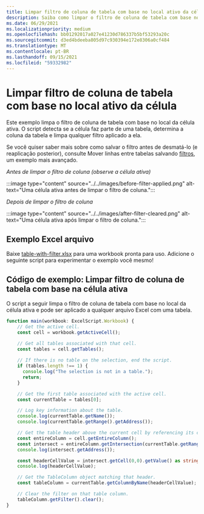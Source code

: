 ```yaml
---
title: Limpar filtro de coluna de tabela com base no local ativo da célula
description: Saiba como limpar o filtro de coluna de tabela com base no local ativo da célula.
ms.date: 06/29/2021
ms.localizationpriority: medium
ms.openlocfilehash: bb01292017a027e41230d786337b5bf53293a20c
ms.sourcegitcommit: d3ed4bdeeba805d97c930394e172e8306a0cf484
ms.translationtype: MT
ms.contentlocale: pt-BR
ms.lasthandoff: 09/15/2021
ms.locfileid: "59332982"
---
```

# <a name="clear-table-column-filter-based-on-active-cell-location"></a>Limpar filtro de coluna de tabela com base no local ativo da célula

Este exemplo limpa o filtro de coluna de tabela com base no local da célula ativa. O script detecta se a célula faz parte de uma tabela, determina a coluna da tabela e limpa qualquer filtro aplicado a ela.

Se você quiser saber mais sobre como salvar o filtro antes de desmatá-lo (e reaplicação posterior), consulte Mover linhas entre tabelas salvando [filtros](move-rows-across-tables.md), um exemplo mais avançado.

_Antes de limpar o filtro de coluna (observe a célula ativa)_

:::image type="content" source="../../images/before-filter-applied.png" alt-text="Uma célula ativa antes de limpar o filtro de coluna.":::

_Depois de limpar o filtro de coluna_

:::image type="content" source="../../images/after-filter-cleared.png" alt-text="Uma célula ativa após limpar o filtro de coluna.":::

## <a name="sample-excel-file"></a>Exemplo Excel arquivo

Baixe <a href="table-with-filter.xlsx">table-with-filter.xlsx</a> para uma workbook pronta para uso. Adicione o seguinte script para experimentar o exemplo você mesmo!

## <a name="sample-code-clear-table-column-filter-based-on-active-cell"></a>Código de exemplo: Limpar filtro de coluna de tabela com base na célula ativa

O script a seguir limpa o filtro de coluna de tabela com base no local da célula ativa e pode ser aplicado a qualquer arquivo Excel com uma tabela.

```TypeScript
function main(workbook: ExcelScript.Workbook) {
    // Get the active cell.
    const cell = workbook.getActiveCell();

    // Get all tables associated with that cell.
    const tables = cell.getTables();
    
    // If there is no table on the selection, end the script.
    if (tables.length !== 1) {
      console.log("The selection is not in a table.");
      return;
    }

    // Get the first table associated with the active cell.
    const currentTable = tables[0];

    // Log key information about the table.
    console.log(currentTable.getName());
    console.log(currentTable.getRange().getAddress());

    // Get the table header above the current cell by referencing its column.
    const entireColumn = cell.getEntireColumn();
    const intersect = entireColumn.getIntersection(currentTable.getRange());
    console.log(intersect.getAddress());

    const headerCellValue = intersect.getCell(0,0).getValue() as string;
    console.log(headerCellValue);

    // Get the TableColumn object matching that header.
    const tableColumn = currentTable.getColumnByName(headerCellValue);

    // Clear the filter on that table column.
    tableColumn.getFilter().clear();
}
```
